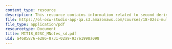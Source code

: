 ```yaml
---
content_type: resource
description: This resource contains information related to second derivative test.
file: https://ol-ocw-studio-app-qa.s3.amazonaws.com/courses/18-02sc-multivariable-calculus-fall-2010/a4685876e286873102a9937e1998a098_MIT18_02SC_MNotes_sd.pdf
file_type: application/pdf
resourcetype: Document
title: MIT18_02SC_MNotes_sd.pdf
uid: a4685876-e286-8731-02a9-937e1998a098
---
```

